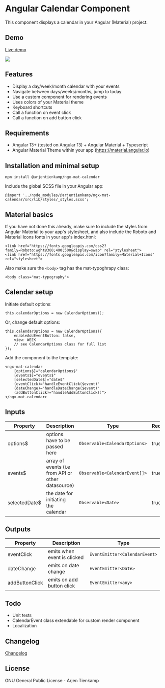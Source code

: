 # Angular Calendar Component

This component displays a calendar in your Angular (Material) project. 

## Demo
[Live demo](https://arjentienkamp.github.io/ngx-mat-calendar/demo/)

![](http://www.arjentienkamp.com/ngx-mat-calendar/gif-example-1.gif)

## Features
- Display a day/week/month calendar with your events
- Navigate between days/weeks/months, jump to today
- Use a custom component for rendering events
- Uses colors of your Material theme
- Keyboard shortcuts
- Call a function on event click
- Call a function on add button click

## Requirements
- Angular 13+ (tested on Angular 13) + Angular Material + Typescript
- Angular Material Theme within your app (https://material.angular.io)

## Installation and minimal setup
```
npm install @arjentienkamp/ngx-mat-calendar
```

Include the global SCSS file in your Angular app:
```
@import '../node_modules/@arjentienkamp/ngx-mat-calendar/src/lib/styles/_styles.scss';
```

## Material basics

If you have not done this already, make sure to include the styles from Angular Material to your app's stylesheet, and also include the Roboto and Material Icons fonts in your app's index.html:
```
<link href="https://fonts.googleapis.com/css2?family=Roboto:wght@300;400;500&display=swap" rel="stylesheet">
<link href="https://fonts.googleapis.com/icon?family=Material+Icons" rel="stylesheet">
```

Also make sure the `<body>` tag has the mat-typoghrapy class: 
```
<body class="mat-typography">
```

## Calendar setup
Initiate default options:
```
this.calendarOptions = new CalendarOptions();
```

Or, change default options:
```
this.calendarOptions = new CalendarOptions({
    enableAddEventButton: false,
    view: WEEK
    // see CalendarOptions class for full list
});
```

Add the component to the template:

```
<ngx-mat-calendar
    [options$]="calendarOptions$"
    [events$]="events$"
    [selectedDate$]="date$"
    (eventClick)="handleEventClick($event)"
    (dateChange)="handleDateChange($event)"
    (addButtonClick)="handleAddButtonClick()">
</ngx-mat-calendar>
```

## Inputs
| Property        | Description                                         | Type                            | Required |
|-----------------|-----------------------------------------------------|---------------------------------|----------|
| options$        | options have to be passed here                      | `Observable<CalendarOptions>`   | true     |
| events$         | array of events (i.e from API or other datasource)  | `Observable<CalendarEvent[]>`   | true     |
| selectedDate$   | the date for initiating the calendar                | `Observable<Date>`              | true     |

## Outputs
| Property        | Description                                         | Type                          |
|-----------------|-----------------------------------------------------|-------------------------------|
| eventClick      | emits when event is clicked                         | `EventEmitter<CalendarEvent>` |
| dateChange      | emits on date change                                | `EventEmitter<Date>`          |
| addButtonClick  | emits on add button click                           | `EventEmitter<any>`           |

## Todo
- Unit tests
- CalendarEvent class extendable for custom render component
- Localization

## Changelog
[Changelog](https://arjentienkamp.github.io/ngx-mat-calendar/changelog.md)

## License
GNU General Public License - Arjen Tienkamp